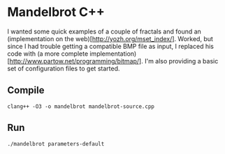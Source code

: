 # Mandelbrot C++

I wanted some quick examples of a couple of fractals and found an (implementation on the web)[http://yozh.org/mset_index/]. Worked, but since I had trouble getting a compatible BMP file as input, I replaced his code with (a more complete implementation)[http://www.partow.net/programming/bitmap/]. I'm also providing a basic set of configuration files to get started.

## Compile

    clang++ -O3 -o mandelbrot mandelbrot-source.cpp 
  
## Run

    ./mandelbrot parameters-default
